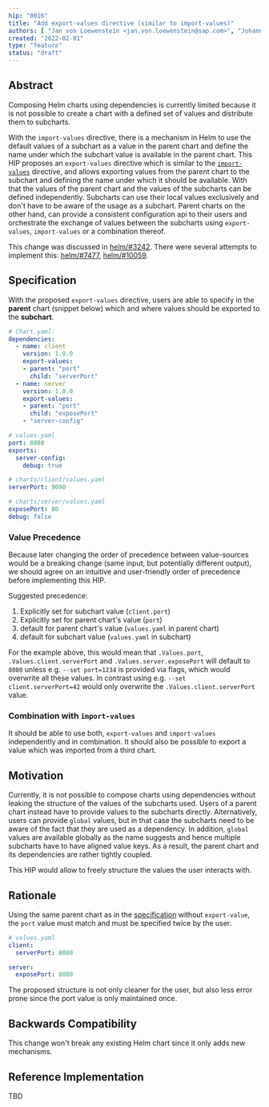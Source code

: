 ```yaml
---
hip: "0016"
title: "Add export-values directive (similar to import-values)"
authors: [ "Jan von Loewenstein <jan.von.loewenstein@sap.com>", "Johannes Dillmann <j.dillmann@sap.com>", "Pavel Busko <pavel.busko@sap.com>", "Philipp Stehle <philipp.stehle@sap.com>", "Ralf Pannemans <ralf.pannemans@sap.com>", "Sumit Kulhadia <sumit.kulhadia@sap.com>" ]
created: "2022-02-01"
type: "feature"
status: "draft"
---
```


## Abstract

Composing Helm charts using dependencies is currently limited because it is not possible to create a chart with a defined set of values and distribute them to subcharts.

With the `import-values` directive, there is a mechanism in Helm to use the default values of a subchart as a value in the parent chart and define the name under which the subchart value is available in the parent chart.
This HIP proposes an `export-values` directive which is similar to the [`import-values`][import-values] directive, and allows exporting values from the parent chart to the subchart and defining the name under which it should be available.
With that the values of the parent chart and the values of the subcharts can be defined independently. Subcharts can use their local values exclusively and don't have to be aware of the usage as a subchart. Parent charts on the other hand, can provide a consistent configuration api to their users and orchestrate the exchange of values between the subcharts using `export-values`, `import-values` or a combination thereof.

This change was discussed in [helm/#3242]. There were several attempts to implement this: [helm/#7477], [helm/#10059].

## Specification

With the proposed `export-values` directive, users are able to specify in the **parent** chart (snippet below) which and where values should be exported to the **subchart**.

```yaml
# Chart.yaml:
dependencies:
  - name: client
    version: 1.0.0
    export-values:
    - parent: "port"
      child: "serverPort"
  - name: server
    version: 1.0.0
    export-values:
    - parent: "port"
      child: "exposePort"
    - "server-config"
```

```yaml
# values.yaml
port: 8080
exports:
  server-config:
    debug: true
```

```yaml
# charts/client/values.yaml
serverPort: 9090
```

```yaml
# charts/server/values.yaml
exposePort: 80
debug: false
```

### Value Precedence

Because later changing the order of precedence between value-sources would be a breaking change (same input, but potentially different output), we should agree on an intuitive and user-friendly order of precedence before implementing this HIP.

Suggested precedence:

1. Explicitly set for subchart value (`client.port`)
1. Explicitly set for parent chart's value (`port`)
1. default for parent chart's value (`values.yaml` in parent chart)
1. default for subchart value (`values.yaml` in subchart)

For the example above, this would mean that `.Values.port`, `.Values.client.serverPort` and `.Values.server.exposePort` will default to `8080` unless e.g. `--set port=1234` is provided via flags, which would overwrite all these values.
In contrast using e.g. `--set client.serverPort=42` would only overwrite the `.Values.client.serverPort` value.

### Combination with `import-values`

It should be able to use both, `export-values` and `import-values` independently and in combination. It should also be possible to export a value which was imported from a third chart.

## Motivation

Currently, it is not possible to compose charts using dependencies without leaking the structure of the values of the subcharts used.
Users of a parent chart instead have to provide values to the subcharts directly. Alternatively, users can provide `global` values, but in that case the subcharts need to be aware of the fact that they are used as a dependency. In addition, `global` values are available globally as the name suggests and hence multiple subcharts have to have aligned value keys. As a result, the parent chart and its dependencies are rather tightly coupled.

This HIP would allow to freely structure the values the user interacts with.

## Rationale

Using the same parent chart as in the [specification](#specification) without `export-value`, the `port` value must match and must be specified twice by the user.

```yaml
# values.yaml
client:
  serverPort: 8080

server:
  exposePort: 8080
```

The proposed structure is not only cleaner for the user, but also less error prone since the port value is only maintained once.

## Backwards Compatibility

This change won't break any existing Helm chart since it only adds new mechanisms.

## Reference Implementation

TBD

[helm/#3242]: https://github.com/helm/helm/issues/3242
[helm/#7477]: https://github.com/helm/helm/pull/7477
[helm/#10059]: https://github.com/helm/helm/pull/10059
[import-values]: https://helm.sh/docs/topics/charts/#importing-child-values-via-dependencies

